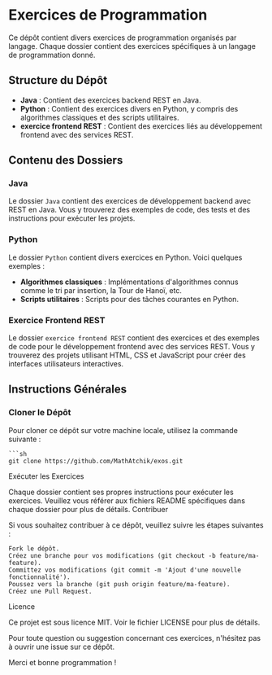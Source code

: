 # Exercices de Programmation

Ce dépôt contient divers exercices de programmation organisés par langage. Chaque dossier contient des exercices spécifiques à un langage de programmation donné.

## Structure du Dépôt

- **Java** : Contient des exercices backend REST en Java.
- **Python** : Contient des exercices divers en Python, y compris des algorithmes classiques et des scripts utilitaires.
- **exercice frontend REST** : Contient des exercices liés au développement frontend avec des services REST.

## Contenu des Dossiers

### Java

Le dossier `Java` contient des exercices de développement backend avec REST en Java. Vous y trouverez des exemples de code, des tests et des instructions pour exécuter les projets.

### Python

Le dossier `Python` contient divers exercices en Python. Voici quelques exemples :

- **Algorithmes classiques** : Implémentations d'algorithmes connus comme le tri par insertion, la Tour de Hanoï, etc.
- **Scripts utilitaires** : Scripts pour des tâches courantes en Python.

### Exercice Frontend REST

Le dossier `exercice frontend REST` contient des exercices et des exemples de code pour le développement frontend avec des services REST. Vous y trouverez des projets utilisant HTML, CSS et JavaScript pour créer des interfaces utilisateurs interactives.

## Instructions Générales

### Cloner le Dépôt

Pour cloner ce dépôt sur votre machine locale, utilisez la commande suivante :

    ```sh
    git clone https://github.com/MathAtchik/exos.git

Exécuter les Exercices

Chaque dossier contient ses propres instructions pour exécuter les exercices. Veuillez vous référer aux fichiers README spécifiques dans chaque dossier pour plus de détails.
Contribuer

Si vous souhaitez contribuer à ce dépôt, veuillez suivre les étapes suivantes :

    Fork le dépôt.
    Créez une branche pour vos modifications (git checkout -b feature/ma-feature).
    Committez vos modifications (git commit -m 'Ajout d'une nouvelle fonctionnalité').
    Poussez vers la branche (git push origin feature/ma-feature).
    Créez une Pull Request.

Licence

Ce projet est sous licence MIT. Voir le fichier LICENSE pour plus de détails.

Pour toute question ou suggestion concernant ces exercices, n'hésitez pas à ouvrir une issue sur ce dépôt.

Merci et bonne programmation !
